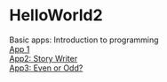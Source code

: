 # HelloWorld2
Basic apps: Introduction to programming
<a href = "https://atkinsann.github.io/HelloWorld2/first_event.html"><br>App 1</a><br>
<a href = "https://atkinsann.github.io/HelloWorld2/story_editor.html">App2: Story Writer</a><br>
<a href = "https://atkinsann.github.io/HelloWorld2/even_or_odd.html">App3: Even or Odd?<br>


